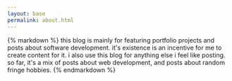 ```yaml
---
layout: base
permalink: about.html
---
```


<div class="section bg-blue-50">
{% markdown %}
this blog is mainly for featuring portfolio projects and posts about software development.  it's existence is an incentive for me to create content for it.  i also use this blog for anything else i feel like posting.  so far, it's a mix of posts about web development, and posts about random fringe hobbies.
{% endmarkdown %}
</div>